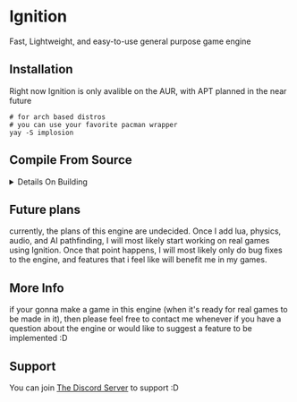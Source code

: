 # Ignition
Fast, Lightweight, and easy-to-use general purpose game engine

## Installation
Right now Ignition is only avalible on the AUR, with APT planned in the near future

```
# for arch based distros
# you can use your favorite pacman wrapper
yay -S implosion
```

## Compile From Source
<details>
    <summary>Details On Building</summary>

ignition uses the following

- GLEW
- GLFW
- GLM
- Assimp
- LuaBridge
- 7z (for hub)
- python (for hub)
- stb_image.h (included)
- IMGUI (included)

all of which can be installed using most linux package managers (only pacman/AUR tested)
    
run `premake5 gmake2 && make` for unix-like systems. A optimization you can use is to pass the `-j` flag into make, running it with multiple threads (doesn't work on all systems)<br/><br/>
or<br/><br/>
run `premake5 vs2022` and open the .sln file for windows devices. Windows isn't fully supported yet, don't be surprised if it doesn't work (it doesn't)

</details>

## Future plans
currently, the plans of this engine are undecided. Once I add lua, physics, audio, and AI pathfinding, I will most likely start working on real games using Ignition. Once that point happens, I will most likely only do bug fixes to the engine, and features that i feel like will benefit me in my games.

## More Info
if your gonna make a game in this engine (when it's ready for real games to be made in it), then please feel free to contact me whenever if you have a question about the engine or would like to suggest a feature to be implemented :D

## Support

You can join [The Discord Server](https://discord.gg/ZPuBZ6VFVn) to support :D

